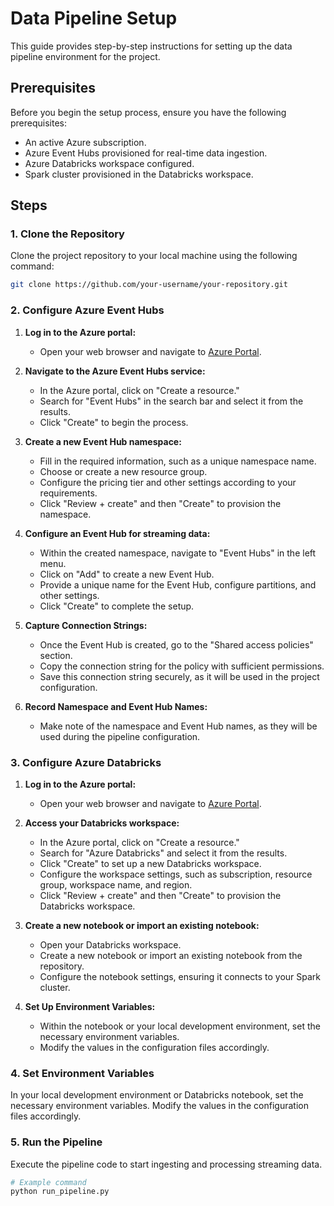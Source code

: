 # Data Pipeline Setup

This guide provides step-by-step instructions for setting up the data pipeline environment for the project.

## Prerequisites

Before you begin the setup process, ensure you have the following prerequisites:

- An active Azure subscription.
- Azure Event Hubs provisioned for real-time data ingestion.
- Azure Databricks workspace configured.
- Spark cluster provisioned in the Databricks workspace.

## Steps

### 1. Clone the Repository

Clone the project repository to your local machine using the following command:

```bash
git clone https://github.com/your-username/your-repository.git

```

### 2. Configure Azure Event Hubs

1. **Log in to the Azure portal:**
   - Open your web browser and navigate to [Azure Portal](https://portal.azure.com/).

2. **Navigate to the Azure Event Hubs service:**
   - In the Azure portal, click on "Create a resource."
   - Search for "Event Hubs" in the search bar and select it from the results.
   - Click "Create" to begin the process.

3. **Create a new Event Hub namespace:**
   - Fill in the required information, such as a unique namespace name.
   - Choose or create a new resource group.
   - Configure the pricing tier and other settings according to your requirements.
   - Click "Review + create" and then "Create" to provision the namespace.

4. **Configure an Event Hub for streaming data:**
   - Within the created namespace, navigate to "Event Hubs" in the left menu.
   - Click on "Add" to create a new Event Hub.
   - Provide a unique name for the Event Hub, configure partitions, and other settings.
   - Click "Create" to complete the setup.

5. **Capture Connection Strings:**
   - Once the Event Hub is created, go to the "Shared access policies" section.
   - Copy the connection string for the policy with sufficient permissions.
   - Save this connection string securely, as it will be used in the project configuration.

6. **Record Namespace and Event Hub Names:**
   - Make note of the namespace and Event Hub names, as they will be used during the pipeline configuration.

### 3. Configure Azure Databricks

1. **Log in to the Azure portal:**
   - Open your web browser and navigate to [Azure Portal](https://portal.azure.com/).

2. **Access your Databricks workspace:**
   - In the Azure portal, click on "Create a resource."
   - Search for "Azure Databricks" and select it from the results.
   - Click "Create" to set up a new Databricks workspace.
   - Configure the workspace settings, such as subscription, resource group, workspace name, and region.
   - Click "Review + create" and then "Create" to provision the Databricks workspace.

3. **Create a new notebook or import an existing notebook:**
   - Open your Databricks workspace.
   - Create a new notebook or import an existing notebook from the repository.
   - Configure the notebook settings, ensuring it connects to your Spark cluster.

4. **Set Up Environment Variables:**
   - Within the notebook or your local development environment, set the necessary environment variables.
   - Modify the values in the configuration files accordingly.

### 4. Set Environment Variables

In your local development environment or Databricks notebook, set the necessary environment variables. Modify the values in the configuration files accordingly.

### 5. Run the Pipeline

Execute the pipeline code to start ingesting and processing streaming data.

```bash
# Example command
python run_pipeline.py
